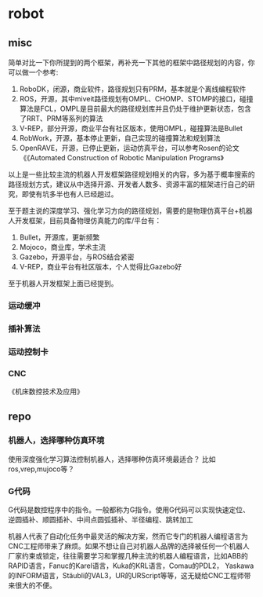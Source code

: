 # robot



## misc

简单对比一下你所提到的两个框架，再补充一下其他的框架中路径规划的内容，你可以做一个参考:

1. RoboDK，闭源，商业软件，路径规划只有PRM，基本就是个离线编程软件
2. ROS，开源，其中miveit路径规划有OMPL、CHOMP、STOMP的接口，碰撞算法是FCL，OMPL是目前最大的路径规划库并且仍处于维护更新状态，包含了RRT、PRM等系列的算法
3. V-REP，部分开源，商业平台有社区版本，使用OMPL，碰撞算法是Bullet
4. RobWork，开源，基本停止更新，自己实现的碰撞算法和规划算法
5. OpenRAVE，开源，已停止更新，运动仿真平台，可以参考Rosen的论文《《Automated Construction of Robotic Manipulation Programs》

以上是一些比较主流的机器人开发框架路径规划相关的内容，多为基于概率搜索的路径规划方式，建议从中选择开源、开发者人数多、资源丰富的框架进行自己的研究，即使有坑多半也有人已经趟过。

至于题主说的深度学习、强化学习方向的路径规划，需要的是物理仿真平台+机器人开发框架，目前具备物理仿真能力的库/平台有：

1. Bullet，开源库，更新频繁
2. Mojoco，商业库，学术主流
3. Gazebo，开源平台，与ROS结合紧密
4. V-REP，商业平台有社区版本，个人觉得比Gazebo好

至于机器人开发框架上面已经提到。

### 运动缓冲
### 插补算法

### 运动控制卡

### CNC
《机床数控技术及应用》

## repo



### 机器人，选择哪种仿真环境

使用深度强化学习算法控制机器人，选择哪种仿真环境最适合？
比如ros,vrep,mujoco等？

### G代码
G代码是数控程序中的指令。一般都称为G指令。使用G代码可以实现快速定位、逆圆插补、顺圆插补、中间点圆弧插补、半径编程、跳转加工

机器人代表了自动化任务中最灵活的解决方案，然而它专门的机器人编程语言为CNC工程师带来了麻烦。如果不想让自己对机器人品牌的选择被任何一个机器人厂家约束或锁定，往往需要学习和掌握几种主流的机器人编程语言，比如ABB的RAPID语言，Fanuc的Karel语言，Kuka的KRL语言，Comau的PDL2， Yaskawa的INFORM语言，Stäubli的VAL3，UR的URScript等等，这无疑给CNC工程师带来很大的不便。